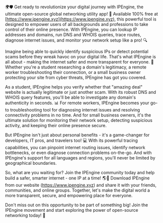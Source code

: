 🌍🛡️ Get ready to revolutionize your digital journey with IPEngine, the ultimate open-source global networking utility app! 🚀 Available 100% free at [https://www.ipengine.xyz](https://www.ipengine.xyz), this powerful tool is designed to empower users of all backgrounds and professions to take control of their online presence. With IPEngine, you can lookup IP addresses and domains, run DNS and WHOIS queries, trace routes, diagnose internet issues, and monitor your network setup like a pro! 🔍

Imagine being able to quickly identify suspicious IPs or detect potential scams before they wreak havoc on your digital life. That's what IPEngine is all about - making the internet safer and more transparent for everyone. 📡 Whether you're a student researching a domain's legitimacy, a remote worker troubleshooting their connection, or a small business owner protecting your site from cyber threats, IPEngine has got you covered.

As a student, IPEngine helps you verify whether that "amazing deal" website is actually legitimate or just another scam. With its robust DNS and WHOIS query features, you'll be able to investigate any domain's authenticity in seconds. 📊 For remote workers, IPEngine becomes your go-to troubleshooting tool for diagnosing internet issues and resolving connectivity problems in no time. And for small business owners, it's the ultimate solution for monitoring their network setup, detecting suspicious activity, and keeping their online presence secure.

But IPEngine isn't just about personal benefits - it's a game-changer for developers, IT pros, and travelers too! 💻 With its powerful tracing capabilities, you can pinpoint internet routing issues, identify network bottlenecks, or even diagnose connection problems on-the-go. And with IPEngine's support for all languages and regions, you'll never be limited by geographical boundaries.

So, what are you waiting for? Join the IPEngine community today and help build a safer, smarter internet - one IP at a time! 🌎💪 Download IPEngine from our website (https://www.ipengine.xyz) and share it with your friends, communities, and online groups. Together, let's make the digital world a more transparent, secure, and empowering place for everyone.

Don't miss out on this opportunity to be part of something big! Join the IPEngine movement and start exploring the power of open-source networking today! 🌈